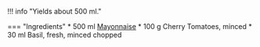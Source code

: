 !!! info "Yields about 500 ml."

=== "Ingredients"
    * 500 ml [Mayonnaise](./mayonnaise.md)
    * 100 g Cherry Tomatoes, minced
    * 30 ml Basil, fresh, minced chopped

[^1]:
    Inspired by Jeanne VanWieren.
